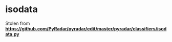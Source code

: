 # isodata
Stolen from **https://github.com/PyRadar/pyradar/edit/master/pyradar/classifiers/isodata.py**
